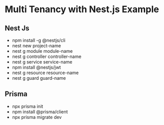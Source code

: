 # Multi Tenancy with Nest.js Example

## Nest Js

- npm install -g @nestjs/cli
- nest new project-name
- nest g module module-name
- nest g controller controller-name
- nest g service service-name
- npm install @nestjs/jwt
- nest g resource resource-name
- nest g guard guard-name

## Prisma

- npx prisma init
- npm install @prisma/client
- npx prisma migrate dev
